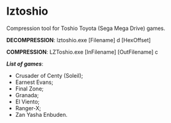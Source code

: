 # lztoshio
Compression tool for Toshio Toyota (Sega Mega Drive) games.

**DECOMPRESSION**: lztoshio.exe [Filename] d [HexOffset]

**COMPRESSION**: LZToshio.exe [InFilename] [OutFilename] c

***List of games***:
 - Crusader of Centy (Soleil);
 - Earnest Evans;
 - Final Zone;
 - Granada;
 - El Viento;
 - Ranger-X;
 - Zan Yasha Enbuden.
